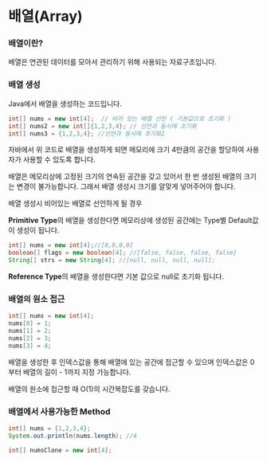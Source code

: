배열(Array)
===

### 배열이란?

배열은 연관된 데이터를 모아서 관리하기 위해 사용되는 자료구조입니다.  

### 배열 생성

Java에서 배열을 생성하는 코드입니다.
```java
int[] nums = new int[4];  // 비어 있는 배열 선언 ( 기본값으로 초기화 )
int[] nums2 = new int[]{1,2,3,4}; // 선언과 동시에 초기화
int[] nums3 = {1,2,3,4}; //선언과 동시에 초기화2
```
자바에서 위 코드로 배열을 생성하게 되면 메모리에 크기 4만큼의 공간을 할당하여 사용자가 사용할 수 있도록 합니다.

배열은 메모리상에 고정된 크기의 연속된 공간을 갖고 있어서 한 번 생성된 배열의 크기는 변경이 불가능합니다.
그래서 배열 생성시 크기를 알맞게 넣어주어야 합니다.

배열 생성시 비어있는 배열로 선언하게 될 경우

**Primitive Type**의 배열을 생성한다면 메모리상에 생성된 공간에는 Type별 Default값이 생성이 됩니다.
```java 
int[] nums = new int[4];//[0,0,0,0]
boolean[] flags = new boolean[4]; //[false, false, false, false]
String[] strs = new String[4]; //[null, null, null, null];
```

**Reference Type**의 배열을 생성한다면 기본 값으로 null로 초기화 됩니다.

### 배열의 원소 접근

```java 
int[] nums = new int[4];
nums[0] = 1;
nums[1] = 2;
nums[2] = 3;
nums[3] = 4;
```
배열을 생성한 후 인덱스값을 통해 배열에 있는 공간에 접근할 수 있으며 인덱스값은 0 부터 배열의 길이 - 1까지 지정 가능합니다.

배열의 원소에 접근할 때 O(1)의 시간복잡도를 갖습니다.

### 배열에서 사용가능한 Method
```java
int[] nums = {1,2,3,4};
System.out.println(nums.length); //4

int[] numsClone = new int[4];
```


